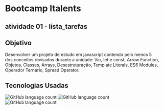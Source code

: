 # Bootcamp Italents

## atividade 01 - lista_tarefas

## Objetivo

Desenvolver um projeto de estudo em javascript contendo pelo menos 5 dos conceitos revisados durante a unidade: Var, let e const, Arrow Function, Objetos, Classes, Arrays, Desestruturação, Template Literals, ES6 Modules, Operador Ternário, Spread Operator.

## Tecnologias Usadas

![GitHub language count](https://img.shields.io/badge/HTML-239120?style=for-the-badge&logo=html5&logoColor=white)
![GitHub language count](https://img.shields.io/badge/CSS-239120?&style=for-the-badge&logo=css3&logoColor=white)
![GitHub language count](https://img.shields.io/badge/JS-239120?&style=for-the-badge&logo=css3&logoColor=white)
